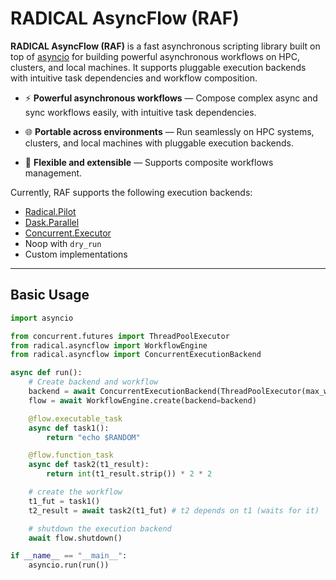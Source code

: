 # RADICAL AsyncFlow (RAF)

**RADICAL AsyncFlow (RAF)** is a fast asynchronous scripting library built on top of [asyncio](https://docs.python.org/3/library/asyncio.html) for building powerful asynchronous workflows on HPC, clusters, and local machines. It supports pluggable execution backends with intuitive task dependencies and workflow composition. 

- ⚡ **Powerful asynchronous workflows** — Compose complex async and sync workflows easily, with intuitive task dependencies.

- 🌐 **Portable across environments** — Run seamlessly on HPC systems, clusters, and local machines with pluggable execution backends.

- 🧩 **Flexible and extensible** — Supports composite workflows management.

Currently, RAF supports the following execution backends:

- [Radical.Pilot](https://radicalpilot.readthedocs.io/en/stable/#)
- [Dask.Parallel](https://docs.dask.org/en/stable/)
- [Concurrent.Executor](https://docs.python.org/3/library/concurrent.futures.html#executor-objects)
- Noop with `dry_run`
- Custom implementations

---

## Basic Usage

```python
import asyncio

from concurrent.futures import ThreadPoolExecutor
from radical.asyncflow import WorkflowEngine
from radical.asyncflow import ConcurrentExecutionBackend

async def run():
    # Create backend and workflow
    backend = await ConcurrentExecutionBackend(ThreadPoolExecutor(max_workers=3))
    flow = await WorkflowEngine.create(backend=backend)

    @flow.executable_task
    async def task1():
        return "echo $RANDOM"

    @flow.function_task
    async def task2(t1_result):
        return int(t1_result.strip()) * 2 * 2

    # create the workflow
    t1_fut = task1()
    t2_result = await task2(t1_fut) # t2 depends on t1 (waits for it)

    # shutdown the execution backend
    await flow.shutdown()

if __name__ == "__main__":
    asyncio.run(run())
```

